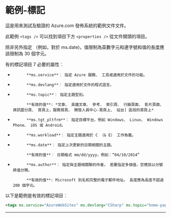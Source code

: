 <properties pageTitle="文件範例-標記" metaKeywords="" description="這是範例文件" services="" documentationCenter="" title="Documentation Example - Tags" solutions="" authors="" videoId="" scriptId="" />

<tags ms.service="AzureWebSites" ms.devlang="CSharp" ms.topic="home-page" ms.tgt_pltfrm="Windows" ms.workload="50" ms.date="06/12/2014" ms.author="maurok;v-nabeni@microsoft.com;lito@mail.com" />

# 範例-標記 #

這是用來測試及驗證的 Azure.com 發佈系統的範例文件文件。  

此範例 `<tags />` 可以找到項目下方 `<properties />` 從文件開頭的項目。

除非另外指定 （例如，對於 ms.date)，值限制為英數字元和連字號和值的長度應該限制為 30 個字元。

有的標記項目 7 必要的屬性︰ 

- 
            **ms.service**︰ 指定 Azure 服務、 工具或適用於文件的功能。

- 
            **ms.devlang**︰ 指定適用於文件的程式語言。

- 
            **ms.topic**︰ 指定主題型別。

    > 
            **有效的值**: *文章、 英雄文章、 參考、 索引頁、 行銷頁面、 影片頁面、 資訊圖分頁、 首頁上，服務首頁、 開發人員中心-首頁上、 站台] 區段的首頁上*  

- 
            **ms.tgt_pltfrm**︰ 指定目標平台，例如 Windows、 Linux、 Windows Phone、 iOS 或 Android。

- 
            **ms.workload**︰ 指定主題適用於 C （& E） 工作負載。

- 
            **ms.date**︰ 指定上次更新的日期相關的主題。

    > 
            **有效的值**︰ 日期格式 mm/dd/yyyy，例如︰“04/10/2014”

- 
            **ms.author**︰ 指定與主題相關聯的作者。 若要指定多個值，您應該以分號將值分開。

    > 
            **有效的值**: Microsoft 別名和完整的電子郵件地址。 長度應為長度不超過 200 個字元。


以下是範例是有效的標記項目︰

````XML
<tags ms.service="AzureWebSites" ms.devlang="CSharp" ms.topic="home-page" ms.tgt_pltfrm="Windows" ms.workload="50" ms.date="06/12/2014" ms.author="maurok;v-nabeni@microsoft.com;lito@mail.com" />
````


---